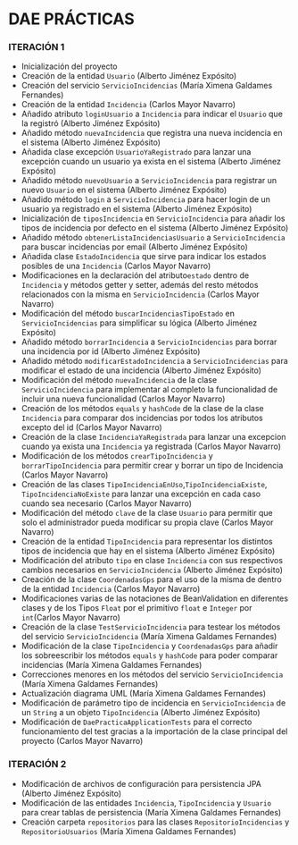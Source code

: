 # DAE PRÁCTICAS
### ITERACIÓN 1

- Inicialización del proyecto
- Creación de la entidad ``Usuario`` (Alberto Jiménez Expósito)
- Creación del servicio ``ServicioIncidencias`` (María Ximena Galdames Fernandes)
- Creación de la entidad ``Incidencia`` (Carlos Mayor Navarro)
- Añadido atributo `loginUsuario` a ``Incidencia`` para indicar el `Usuario` que la registró (Alberto Jiménez Expósito)
- Añadido método ``nuevaIncidencia`` que registra una nueva incidencia en el sistema (Alberto Jiménez Expósito)
- Añadida clase excepción ``UsuarioYaRegistrado`` para lanzar una excepción cuando un usuario ya exista en el sistema (Alberto Jiménez Expósito)
- Añadido método `nuevoUsuario` a ``ServicioIncidencia`` para registrar un nuevo `Usuario` en el sistema (Alberto Jiménez Expósito)
- Añadido método ``login`` a `ServicioIncidencia` para hacer login de un usuario ya registrado en el sistema (Alberto Jiménez Expósito)
- Inicialización de ``tiposIncidencia`` en `ServicioIncidencia` para añadir los tipos de incidencia por defecto en el sistema (Alberto Jiménez Expósito)
- Añadido método ``obtenerListaIncidenciasUsuario`` a `ServicioIncidencia` para buscar incidencias por email (Alberto Jiménez Expósito)
- Añadida clase ``EstadoIncidencia`` que sirve para indicar los estados posibles de una `Incidencia` (Carlos Mayor Navarro)
- Modificaciones en la declaración del atributo``estado`` dentro de `Incidencia` y métodos getter y setter, además del resto métodos relacionados con la misma en ``ServicioIncidencia`` (Carlos Mayor Navarro)
- Modificación del método ``buscarIncidenciasTipoEstado`` en `ServicioIncidencias` para simplificar su lógica (Alberto Jiménez Expósito)
- Añadido método ``borrarIncidencia`` a `ServicioIncidencias` para borrar una incidencia por id (Alberto Jiménez Expósito)
- Añadido método ``modificarEstadoIncidencia`` a `ServicioIncidencias` para modificar el estado de una incidencia (Alberto Jiménez Expósito)
- Modificación del método `nuevaIncidencia` de la clase ``ServicioIncidencia`` para implementar al completo la funcionalidad de incluir una nueva funcionalidad (Carlos Mayor Navarro)
- Creación de los métodos `equals` y `hashCode` de la clase de la clase ``Incidencia`` para comparar dos incidencias por todos los atributos excepto del id (Carlos Mayor Navarro)
- Creación de la clase ``IncidenciaYaRegistrada`` para lanzar una excepcion cuando ya exista una ``Incidencia`` ya registrada (Carlos Mayor Navarro)
- Modificación de los métodos ``crearTipoIncidencia`` y ``borrarTipoIncidencia`` para permitir crear y borrar un tipo de Incidencia (Carlos Mayor Navarro)
- Creación de las clases ``TipoIncidenciaEnUso``,``TipoIncidenciaExiste``, ``TipoIncidenciaNoExiste`` para lanzar una excepción en cada caso cuando sea necesario (Carlos Mayor Navarro)
- Modificación del método ``clave`` de la clase ``Usuario`` para permitir que solo el administrador pueda modificar su propia clave (Carlos Mayor Navarro)
- Creación de la entidad ``TipoIncidencia`` para representar los distintos tipos de incidencia que hay en el sistema (Alberto Jiménez Expósito)
- Modificación del atributo ``tipo`` en clase `Incidencia` con sus respectivos cambios necesarios en `ServicioIncidencia` (Alberto Jiménez Expósito)
- Creación de la clase ``CoordenadasGps`` para el uso de la misma de dentro de la entidad ``Incidencia`` (Carlos Mayor Navarro)
- Modificaciones varias de las notaciones de BeanValidation en diferentes clases y de los Tipos ``Float`` por el primitivo ``float`` e ``Integer`` por ``int``(Carlos Mayor Navarro)
- Creación de la clase ``TestServicioIncidencia`` para testear los métodos del servicio ``ServicioIncidencia`` (María Ximena Galdames Fernandes)
- Modificación de la clase ``TipoIncidencia`` y ``CoordenadasGps`` para añadir los sobreescribir los métodos ``equals`` y ``hashCode`` para poder comparar incidencias (María Ximena Galdames Fernandes)
- Correcciones menores en los métodos del servicio ``ServicioIncidencia`` (María Ximena Galdames Fernandes)
- Actualización diagrama UML (María Ximena Galdames Fernandes)
- Modificación de parámetro tipo de incidencia en `ServicioIncidencia` de un `String` a un objeto `TipoIncidencia` (Alberto Jiménez Expósito)
- Modificación de ``DaePracticaApplicationTests`` para el correcto funcionamiento del test gracias a la importación de la clase principal del proyecto (Carlos Mayor Navarro)

### ITERACIÓN 2

- Modificación de archivos de configuración para persistencia JPA (Alberto Jiménez Expósito)
- Modificación de las entidades ``Incidencia``, ``TipoIncidencia`` y ``Usuario`` para crear tablas de persistencia (María Ximena Galdames Fernandes)
- Creación carpeta ``repositorios`` para las clases ``RepositorioIncidencias`` y ``RepositorioUsuarios`` (María Ximena Galdames Fernandes)